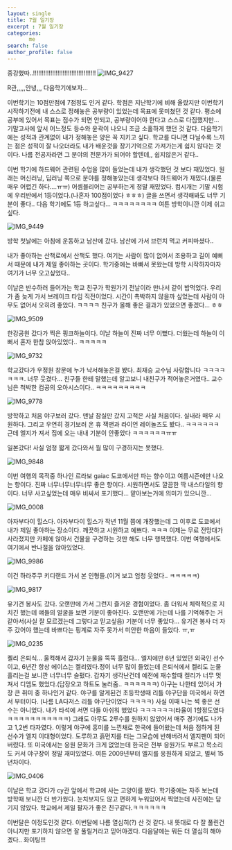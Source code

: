 ```yaml
---
layout: single
title: 7월 일기장
excerpt : 7월 일기장
categories: 
       me
search: false
author_profile: false
---
```


종강했따..!!!!!!!!!!!!!!!!!!!!!!!!!!!!!!!!!!!!
![IMG_9427](https://github.com/user-attachments/assets/b6feec68-3e8d-40a5-9364-4e255d79a091)

R관,,,,,안녕,,, 다음학기에보자... 

이번학기는 10점만점에 7점정도 인거 같다. 학점은 지난학기에 비해 올랐지만 이번학기 시작하기전에 내 스스로 정해놓은 공부량이 있었는데 목표에 못미쳤던 것 같다. 
평소에 공부에 있어서 목표는 점수가 되면 안되고, 공부량이어야 한다고 스스로 다짐했지만... 기말고사에 앞서 어느정도 등수와 윤곽이 나오니 조금 소홀하게 했던 것 같다. 다음학기에는 성적과 관계없이 내가 정해놓은 양은 꼭 지키고 싶다. 
학교를 다니면 다닐수록 느끼는 점은 성적이 잘 나오더라도 내가 배운것을 장기기억으로 가져가는게 쉽지 않다는 것이다. 
나름 전공자라면 그 분야의 전문가가 되어야 할텐데,, 쉽지않은거 같다..

이번 학기에 하드웨어 관련된 수업을 많이 들었는데 내가 생각했던 것 보다 재밌었다. 원래는 머신러닝, 딥러닝 쪽으로 분야를 정해놓았는데 생각보다 하드웨어가 재밌다.(물론  매우 어렵긴 하다....ㅠㅠ) 어셈블리어는 공부하는게 정말 재밌었다. 컴시개는 기말 시험에 우리반에서 1등이었다.(나혼자 100점이었다 ㅎㅎㅎ)  글을 쓰면서 생각해봐도 너무 기분이 좋다.. 
다음 학기에도 1등 하고싶다... ㅋㅋㅋㅋㅋㅋㅋㅋ
여튼 방학이니깐 이제 쉬고싶다.

![IMG_9449](https://github.com/user-attachments/assets/cf92c52c-3f41-4971-a041-2219890a430e)

방학 첫날에는 아침에 운동하고 남산에 갔다.
남산에 가서 브런치 먹고 커피마셨다..

내가 좋아하는 산책로에서 산책도 했다. 여기는 사람이 많이 없어서 조용하고 길이 예뻐서 때문에 내가 제일 좋아하는 곳이다.  학기중에는 바빠서 못왔는데 방학 시작하자마자 여기가 너무 오고싶었다..


이날은 반수하러 들어가는 학교 친구가 학원가기 전날이라 만나서 같이 밥먹었다. 우리가 좀 늦게 가서 브레이크 타임 직전이었다. 시간이 촉박하지 않을까 싶었는데 사람이 아무도 없어서 오히려 좋았다. ㅋㅋㅋㅋ 친구가 올해 좋은 결과가 있었으면 좋겠다... ㅎㅎ

![IMG_9509](https://github.com/user-attachments/assets/1c23e48e-c56b-4699-bef9-901f34e0afd3)

한강공원 갔다가 찍은 핑크하늘이다. 이날 하늘이 진짜 너무 이뻤다. 더웠는데 하늘이 이뻐서 혼자 한참 앉아있었다.. ㅋㅋㅋㅋㅋ

![IMG_9732](https://github.com/user-attachments/assets/8dc17189-575d-46e1-881f-9779017cf693)

학교갔다가 우정원 창문에 누가 낙서해놓은걸 봤다. 최재승 교수님 사랑합니다 ㅋㅋㅋㅋㅋㅋㅋ. 너무 웃겼다... 친구들 한테 말했는데 알고보니 내친구가 적어놓은거였다.. 교수님은 척박한 컴공의 오아시스이다.. ㅋㅋㅋㅋㅋㅋㅋㅋㅋ

![IMG_9778](https://github.com/user-attachments/assets/1a3fae27-de10-4771-99f1-405b91ea1754)

방학하고 처음 야구보러 갔다. 맨날 잠실만 갔지 고척은 사실 처음이다. 실내라 매우 시원하다. 그리고 우연히 경기보러 온 휴 잭맨과 라이언 레이놀즈도 봤다.. ㅋㅋㅋㅋㅋㅋ 근데 엘지가 져서 집에 오는 내내 기분이 안좋았다 ㅋㅋㅋㅋㅋㅋㅠㅠ

일본갔다! 사실 엄청 짧게 갔다와서 뭘 많이 구경하지는 못했다.

![IMG_9848](https://github.com/user-attachments/assets/ccfcb029-0c60-41bd-ac90-23bd95a8b269)


이번 여행의 목적중 하나인 르라보 gaiac 도쿄에서만 파는 향수이고 여름시즌에만 나오는 향이다. 진짜 너무너무너무너무 좋은 향이다. 시원하면서도 깔끔한 딱 내스타일의 향이다. 너무 사고싶었는데 매우 비싸서 포기했다... 맡아보는거에 의미가 있으니깐... 

![IMG_0008](https://github.com/user-attachments/assets/e03bf09a-a5fb-45e1-a255-cdd3471ee7fc)


아자부다이 힐스다. 아자부다이 힐스가 작년 11월 쯤에 개장했는데 그 이후로 도쿄에서 내가 제일 좋아하는 장소이다. 깨끗하고 시원하고 예쁘다. ㅋㅋㅋ 이제는 무료 전망대가 사라졌지만 카페에 앉아서 건물을 구경하는 것만 해도 너무 행복했다. 이번 여행에서도 여기에서 반나절을 앉아있었다.

![IMG_9986](https://github.com/user-attachments/assets/32821b2d-7d57-4161-867e-9c79f582d6b8)

이건 하라주쿠 키디랜드 가서 본 인형들.(이거 보고 엄청 웃었다.. ㅋㅋㅋㅋㅋ)

![IMG_9817](https://github.com/user-attachments/assets/1b868501-6afa-47cd-b974-cb7f0233b7dc)


유기견 봉사도 갔다. 오랜만에 가서 그런지 즐거운 경험이었다. 좀 더워서 체력적으로 지치긴 했는데 얘들의 얼굴을 보면 기분이 좋아진다.
오랜만에 가는데 나를 기억해주는 거 같아서(사실 잘 모르겠는데 그렇다고 믿고싶음) 기분이 너무 좋았다... 
유기견 봉사 더 자주 갔어야 했는데 바쁘다는 핑계로 자주 못가서 미안한 마음이 들었다. ㅠ,ㅠ

![IMG_0235](https://github.com/user-attachments/assets/bff20b90-2aad-444c-996c-1c3480950c5d)


켈리 은퇴식... 울컥해서 갑자기 눈물을 뚝뚝 흘렸다... 엘지에만 6년 있었던 외국인 선수이고, 6년간 항상 에이스는 켈리였다.정이 너무 많이 들었는데 은퇴식에서 켈리도 눈물흘리는걸 보니깐 너무너무 슬펐다. 갑자기 생각난건데 예전에 재수할때 켈리가 너무 멋져서 디엠도 했었다.(답장오고 하트도 눌러줌.. ㅋㅋㅋㅋㅋㅋ) 
야구는 나한테 있어서 가장 큰 취미 중 하나인거 같다. 야구를 알게된건 초등학생때 리틀 야구단을 미국에서 하면서 부터이다. (나름 LA다저스 리틀 야구단이었다 ㅋㅋㅋㅋ) 사실 이때 나는 썩 좋은 선수는 아니었다. 내가 타석에 서면 다들 아쉬워 했었다 ㅋㅋㅋㅋㅋㅋ(타율이 1할정도였다 ㅋㅋㅋㅋㅋㅋㅋㅋㅋㅋㅋ) 그래도 아무도 2루수를 원하지 않았어서 매주 경기에도 나가고 1,2번 타자였다. 
이렇게 야구에 흥미를 느낀채로 한국에 들어왔는데 처음 접하게 된 선수가 엘지 이대형이었다. 도루하고 흙먼지를 터는 그모습에 반해버려서 엘지팬이 되어버렸다. 또 미국에서는 응원 문화가 크게 없었는데 한국은 전부 응원가도 부르고 목소리도 커서 야구장이 정말 재미있었다. 여튼 2009년부터 엘지를 응원하게 되었고, 벌써 15년차이다. 

![IMG_0406](https://github.com/user-attachments/assets/88e3017b-8939-41e0-b3d7-60e649dd8862)

이날은 학교 갔다가 cy관 앞에서 학교에 사는 고양이를 봤다. 학기중에는 자주 보는데 방학때 보니깐 더 반가웠다. 눈치보지도 않고 편하게 누워있어서 찍었는데 사진에는 담기지 않았다. 학교에서 제일 팔자가 좋은 친구같다.ㅋㅋㅋㅋㅋㅋ

이번달은 이정도인것 같다.
이번달에 나름 열심히(?) 산 것 같다. 내 뜻대로 다 잘 풀린건 아니지만 포기하지 않으면 잘 풀릴거라고 믿어야겠다.
다음달에는 뭐든 더 열심히 해야겠다.. 
화이팅!!!
